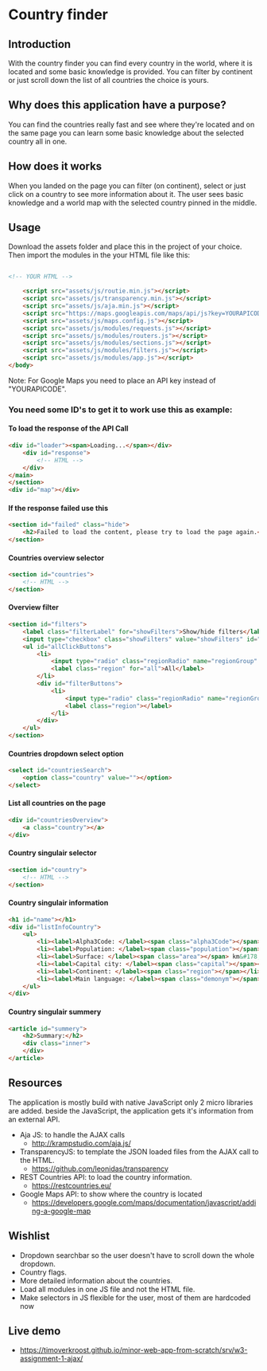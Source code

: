 # Country finder

## Introduction
With the country finder you can find every country in the world, where it is located and some basic knowledge is provided. You can filter by continent or just scroll down the list of all countries the choice is yours.

## Why does this application have a purpose?
You can find the countries really fast and see where they're located and on the same page you can learn some basic knowledge about the selected country all in one.

## How does it works
When you landed on the page you can filter (on continent), select or just click on a country to see more information about it. The user sees basic knowledge and a world map with the selected country pinned in the middle.

## Usage
Download the assets folder and place this in the project of your choice. Then import the modules in the your HTML file like this:

```html

<!-- YOUR HTML -->

    <script src="assets/js/routie.min.js"></script>
    <script src="assets/js/transparency.min.js"></script>
    <script src="assets/js/aja.min.js"></script>
    <script src="https://maps.googleapis.com/maps/api/js?key=YOURAPICODE"></script>
    <script src="assets/js/maps.config.js"></script>
    <script src="assets/js/modules/requests.js"></script>
    <script src="assets/js/modules/routers.js"></script>
    <script src="assets/js/modules/sections.js"></script>
    <script src="assets/js/modules/filters.js"></script>
    <script src="assets/js/modules/app.js"></script>
</body>
```
Note: For Google Maps you need to place an API key instead of "YOURAPICODE".

### You need some ID's to get it to work use this as example:

#### To load the response of the API Call

```html
<div id="loader"><span>Loading...</span></div>
    <div id="response">
        <!-- HTML -->
    </div>
</main>
</section>
<div id="map"></div>
```

#### If the response failed use this
```html
<section id="failed" class="hide">
    <h2>Failed to load the content, please try to load the page again.</h2>
</section>
```

#### Countries overview selector
```html
<section id="countries">
    <!-- HTML -->
</section>
```

#### Overview filter
```html
<section id="filters">
    <label class="filterLabel" for="showFilters">Show/hide filters</label>
    <input type="checkbox" class="showFilters" value="showFilters" id="showFilters" />
    <ul id="allClickButtons">
        <li>
            <input type="radio" class="regionRadio" name="regionGroup" value="all" id="all" checked />
            <label class="region" for="all">All</label>
        </li>
        <div id="filterButtons">
            <li>
                <input type="radio" class="regionRadio" name="regionGroup" />
                <label class="region"></label>
            </li>
        </div>
    </ul>
</section>
```

#### Countries dropdown select option
```html
<select id="countriesSearch">
    <option class="country" value=""></option>
</select>
```

#### List all countries on the page
```html
<div id="countriesOverview">
    <a class="country"></a>
</div>
```

#### Country singulair selector
```html
<section id="country">
    <!-- HTML -->
</section>
```

#### Country singulair information
```html
<h1 id="name"></h1>
<div id="listInfoCountry">
    <ul>
        <li><label>Alpha3Code: </label><span class="alpha3Code"></span></li>
        <li><label>Population: </label><span class="population"></span></li>
        <li><label>Surface: </label><span class="area"></span> km&#178;</li>
        <li><label>Capital city: </label><span class="capital"></span></li>
        <li><label>Continent: </label><span class="region"></span></li>
        <li><label>Main language: </label><span class="demonym"></span></li>
    </ul>
</div>
```

#### Country singulair summery
```html
<article id="summery">
    <h2>Summary:</h2>
    <div class="inner">
    </div>
</article>
```

## Resources
The application is mostly build with native JavaScript only 2 micro libraries are added. beside the JavaScript, the application gets it's information from an external API.
- Aja JS: to handle the AJAX calls
    -  http://krampstudio.com/aja.js/
- TransparencyJS: to template the JSON loaded files from the AJAX call to the HTML.
    - https://github.com/leonidas/transparency
- REST Countries API: to load the country information.
    - https://restcountries.eu/
- Google Maps API: to show where the country is located
    - https://developers.google.com/maps/documentation/javascript/adding-a-google-map

## Wishlist
- Dropdown searchbar so the user doesn't have to scroll down the whole dropdown.
- Country flags.
- More detailed information about the countries.
- Load all modules in one JS file and not the HTML file.
- Make selectors in JS flexible for the user, most of them are hardcoded now

## Live demo
- https://timoverkroost.github.io/minor-web-app-from-scratch/srv/w3-assignment-1-ajax/

